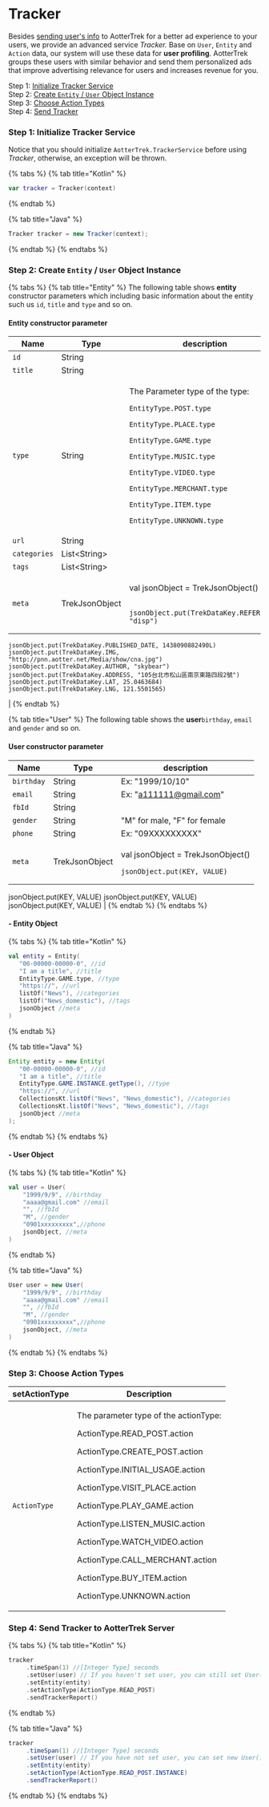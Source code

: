 # Tracker

Besides [sending user's info](user-setting.md) to AotterTrek for a better ad experience to your users, we provide an advanced service _Tracker._ Base on `User`, `Entity` and `Action` data, our system will use these data for **user profiling**. AotterTrek groups these users with similar behavior and send them personalized ads that improve advertising relevance for users and increases revenue for you.

Step 1: [Initialize Tracker Service](tracker.md#step-1-initialize-tracker-service)\
Step 2: [Create `Entity` / `User` Object Instance](tracker.md#step-2-create-entity-user-object-instance)\
Step 3: [Choose Action Types](tracker.md#step-3-choose-action-types)\
Step 4: [Send Tracker](tracker.md#step-4-send-tracker-to-aottertrek-server)

### Step 1: Initialize Tracker Service

Notice that you should initialize `AotterTrek.TrackerService` before using _Tracker_, otherwise, an exception will be thrown.

{% tabs %}
{% tab title="Kotlin" %}
```kotlin
var tracker = Tracker(context)
```
{% endtab %}

{% tab title="Java" %}
```java
Tracker tracker = new Tracker(context);
```
{% endtab %}
{% endtabs %}

### Step 2: Create `Entity` / `User` Object Instance

{% tabs %}
{% tab title="Entity" %}
The following table shows **entity** constructor parameters which including basic information about the entity such us `id`, `title` and `type` and so on.

#### Entity constructor parameter

| Name         | Type           | description                                                                                                                                                                                                                                                                                                                                                                                                                                                                              |
| ------------ | -------------- | ---------------------------------------------------------------------------------------------------------------------------------------------------------------------------------------------------------------------------------------------------------------------------------------------------------------------------------------------------------------------------------------------------------------------------------------------------------------------------------------- |
| `id`         | String         |                                                                                                                                                                                                                                                                                                                                                                                                                                                                                          |
| `title`      | String         |                                                                                                                                                                                                                                                                                                                                                                                                                                                                                          |
| `type`       | String         | <p>The Parameter type of the type:</p><p><code>EntityType.POST.type</code>    </p><p><code>EntityType.PLACE.type</code>   </p><p><code>EntityType.GAME.type</code>    </p><p><code>EntityType.MUSIC.type</code>   </p><p><code>EntityType.VIDEO.type</code>   </p><p><code>EntityType.MERCHANT.type</code></p><p><code>EntityType.ITEM.type</code>    </p><p><code>EntityType.UNKNOWN.type</code> </p><p></p>                                                                            |
| `url`        | String         |                                                                                                                                                                                                                                                                                                                                                                                                                                                                                          |
| `categories` | List\<String>  |                                                                                                                                                                                                                                                                                                                                                                                                                                                                                          |
| `tags`       | List\<String>  |                                                                                                                                                                                                                                                                                                                                                                                                                                                                                          |
| `meta`       | TrekJsonObject | <p></p><p>val jsonObject = TrekJsonObject()</p><pre><code>    jsonObject.put(TrekDataKey.REFERENCE, "disp")
    jsonObject.put(TrekDataKey.PUBLISHED_DATE, 1438090882490L)
    jsonObject.put(TrekDataKey.IMG, "http://pnn.aotter.net/Media/show/cna.jpg")
    jsonObject.put(TrekDataKey.AUTHOR, "skybear")
    jsonObject.put(TrekDataKey.ADDRESS, "105台北市松山區南京東路四段2號")
    jsonObject.put(TrekDataKey.LAT, 25.0463684)
    jsonObject.put(TrekDataKey.LNG, 121.5501565)
</code></pre> |
{% endtab %}

{% tab title="User" %}
The following table shows the **user**`birthday`, `email` and `gender` and so on.

#### User constructor parameter

| Name       | Type           | description                                                                                                                                                                         |
| ---------- | -------------- | ----------------------------------------------------------------------------------------------------------------------------------------------------------------------------------- |
| `birthday` | String         | Ex: "1999/10/10"                                                                                                                                                                    |
| `email`    | String         | Ex: "a111111@gmail.com"                                                                                                                                                             |
| `fbId`     | String         |                                                                                                                                                                                     |
| `gender`   | String         | "M" for male, "F" for female                                                                                                                                                        |
| `phone`    | String         | Ex: "09XXXXXXXXX"                                                                                                                                                                   |
| `meta`     | TrekJsonObject | <p></p><p>val jsonObject = TrekJsonObject()</p><pre><code>jsonObject.put(KEY, VALUE)
jsonObject.put(KEY, VALUE)
jsonObject.put(KEY, VALUE)
jsonObject.put(KEY, VALUE)
</code></pre> |
{% endtab %}
{% endtabs %}

#### - Entity Object

{% tabs %}
{% tab title="Kotlin" %}
```kotlin
val entity = Entity(
   "00-00000-00000-0", //id
   "I am a title", //title
   EntityType.GAME.type, //type
   "https://", //url
   listOf("News"), //categories
   listOf("News_domestic"), //tags
   jsonObject //meta
)
```
{% endtab %}

{% tab title="Java" %}
```java
Entity entity = new Entity(
   "00-00000-00000-0", //id
   "I am a title", //title
   EntityType.GAME.INSTANCE.getType(), //type
   "https://", //url
   CollectionsKt.listOf("News", "News_domestic"), //categories
   CollectionsKt.listOf("News", "News_domestic"), //tags
   jsonObject //meta
);
```
{% endtab %}
{% endtabs %}

#### **- User Object**

{% tabs %}
{% tab title="Kotlin" %}
```kotlin
val user = User(
    "1999/9/9", //birthday
    "aaaa@gmail.com" //email
    "", //fbId
    "M", //gender
    "0901xxxxxxxxx",//phone
    jsonObject, //meta
)
```
{% endtab %}

{% tab title="Java" %}
```java
User user = new User(
    "1999/9/9", //birthday
    "aaaa@gmail.com" //email
    "", //fbId
    "M", //gender
    "0901xxxxxxxxx",//phone
    jsonObject, //meta
)
```
{% endtab %}
{% endtabs %}

### Step 3: Choose Action Types

| setActionType | Description                                                                                                                                                                                                                                                                                                                                                                                                                  |
| ------------- | ---------------------------------------------------------------------------------------------------------------------------------------------------------------------------------------------------------------------------------------------------------------------------------------------------------------------------------------------------------------------------------------------------------------------------- |
| `ActionType`  | <p>The parameter type of the actionType:</p><p></p><p>ActionType.READ_POST.action</p><p>ActionType.CREATE_POST.action</p><p>ActionType.INITIAL_USAGE.action</p><p>ActionType.VISIT_PLACE.action</p><p>ActionType.PLAY_GAME.action</p><p>ActionType.LISTEN_MUSIC.action</p><p>ActionType.WATCH_VIDEO.action</p><p>ActionType.CALL_MERCHANT.action</p><p>ActionType.BUY_ITEM.action</p><p>ActionType.UNKNOWN.action</p><p></p> |

### Step 4: Send Tracker to AotterTrek Server

{% tabs %}
{% tab title="Kotlin" %}
```kotlin
tracker
     .timeSpan(1) //[Integer Type] seconds
     .setUser(user) // If you haven't set user, you can still set User().
     .setEntity(entity)
     .setActionType(ActionType.READ_POST)
     .sendTrackerReport()
```
{% endtab %}

{% tab title="Java" %}
```java
tracker
     .timeSpan(1) //[Integer Type] seconds 
     .setUser(user) // If you have not set user, you can set new User().
     .setEntity(entity)
     .setActionType(ActionType.READ_POST.INSTANCE)
     .sendTrackerReport()
```
{% endtab %}
{% endtabs %}
